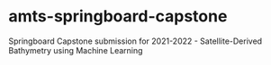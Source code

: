 # amts-springboard-capstone
Springboard Capstone submission for 2021-2022 - Satellite-Derived Bathymetry using Machine Learning
